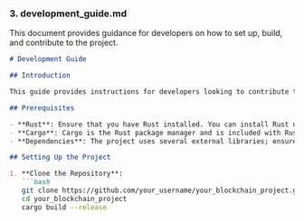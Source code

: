 
### 3. development_guide.md

This document provides guidance for developers on how to set up, build, and contribute to the project.

```markdown
# Development Guide

## Introduction

This guide provides instructions for developers looking to contribute to the blockchain application. It covers the setup, building process, and contribution guidelines.

## Prerequisites

- **Rust**: Ensure that you have Rust installed. You can install Rust using [rustup](https://rustup.rs/).
- **Cargo**: Cargo is the Rust package manager and is included with Rust installation.
- **Dependencies**: The project uses several external libraries; ensure they are included in `Cargo.toml`.

## Setting Up the Project

1. **Clone the Repository**:
   ```bash
   git clone https://github.com/your_username/your_blockchain_project.git
   cd your_blockchain_project
   cargo build --release
